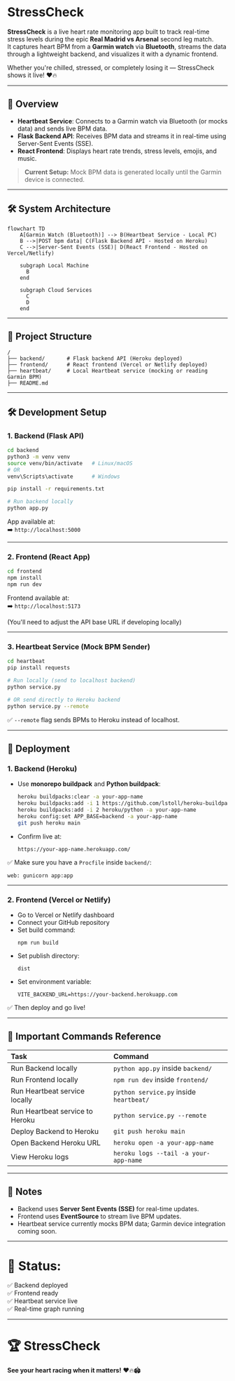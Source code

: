 # StressCheck

**StressCheck** is a live heart rate monitoring app built to track real-time stress levels during the epic **Real Madrid vs Arsenal** second leg match.  
It captures heart BPM from a **Garmin watch** via **Bluetooth**, streams the data through a lightweight backend, and visualizes it with a dynamic frontend.

Whether you're chilled, stressed, or completely losing it — StressCheck shows it live! ❤️🔥

---

## 🚀 Overview

- **Heartbeat Service**: Connects to a Garmin watch via Bluetooth (or mocks data) and sends live BPM data.
- **Flask Backend API**: Receives BPM data and streams it in real-time using Server-Sent Events (SSE).
- **React Frontend**: Displays heart rate trends, stress levels, emojis, and music.

> **Current Setup:** Mock BPM data is generated locally until the Garmin device is connected.

---

## 🛠️ System Architecture

```mermaid
flowchart TD
    A[Garmin Watch (Bluetooth)] --> B(Heartbeat Service - Local PC)
    B -->|POST bpm data| C(Flask Backend API - Hosted on Heroku)
    C -->|Server-Sent Events (SSE)| D(React Frontend - Hosted on Vercel/Netlify)

    subgraph Local Machine
      B
    end

    subgraph Cloud Services
      C
      D
    end
```

---

## 📂 Project Structure

```
/
├── backend/       # Flask backend API (Heroku deployed)
├── frontend/      # React frontend (Vercel or Netlify deployed)
├── heartbeat/     # Local Heartbeat service (mocking or reading Garmin BPM)
├── README.md
```

---

## 🛠️ Development Setup

### 1. Backend (Flask API)

```bash
cd backend
python3 -m venv venv
source venv/bin/activate   # Linux/macOS
# OR
venv\Scripts\activate      # Windows

pip install -r requirements.txt

# Run backend locally
python app.py
```
App available at:  
➡️ `http://localhost:5000`

---

### 2. Frontend (React App)

```bash
cd frontend
npm install
npm run dev
```
Frontend available at:  
➡️ `http://localhost:5173`

(You'll need to adjust the API base URL if developing locally)

---

### 3. Heartbeat Service (Mock BPM Sender)

```bash
cd heartbeat
pip install requests

# Run locally (send to localhost backend)
python service.py

# OR send directly to Heroku backend
python service.py --remote
```

✅ `--remote` flag sends BPMs to Heroku instead of localhost.

---

## 🚀 Deployment

### 1. Backend (Heroku)

- Use **monorepo buildpack** and **Python buildpack**:
  ```bash
  heroku buildpacks:clear -a your-app-name
  heroku buildpacks:add -i 1 https://github.com/lstoll/heroku-buildpack-monorepo -a your-app-name
  heroku buildpacks:add -i 2 heroku/python -a your-app-name
  heroku config:set APP_BASE=backend -a your-app-name
  git push heroku main
  ```

- Confirm live at:
  ```
  https://your-app-name.herokuapp.com/
  ```

✅ Make sure you have a `Procfile` inside `backend/`:

```
web: gunicorn app:app
```

---

### 2. Frontend (Vercel or Netlify)

- Go to Vercel or Netlify dashboard
- Connect your GitHub repository
- Set build command:
  ```
  npm run build
  ```
- Set publish directory:
  ```
  dist
  ```
- Set environment variable:
  ```
  VITE_BACKEND_URL=https://your-backend.herokuapp.com
  ```

✅ Then deploy and go live!

---

## 🧐 Important Commands Reference

| Task | Command |
|:-----|:--------|
| Run Backend locally | `python app.py` inside `backend/` |
| Run Frontend locally | `npm run dev` inside `frontend/` |
| Run Heartbeat service locally | `python service.py` inside `heartbeat/` |
| Run Heartbeat service to Heroku | `python service.py --remote` |
| Deploy Backend to Heroku | `git push heroku main` |
| Open Backend Heroku URL | `heroku open -a your-app-name` |
| View Heroku logs | `heroku logs --tail -a your-app-name` |

---

## 🧪 Notes

- Backend uses **Server Sent Events (SSE)** for real-time updates.
- Frontend uses **EventSource** to stream live BPM updates.
- Heartbeat service currently mocks BPM data; Garmin device integration coming soon.

---

# 💪 Status: 
✅ Backend deployed  
✅ Frontend ready  
✅ Heartbeat service live  
✅ Real-time graph running

---

# 🏆 StressCheck

**See your heart racing when it matters!** ❤️🔥🏟️️

